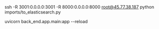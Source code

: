  ssh -R 3001:0.0.0.0:3001 -R 8000:0.0.0.0:8000 root@45.77.38.187
  python imports/to_elasticsearch.py
 
uvicorn back_end.app.main:app --reload